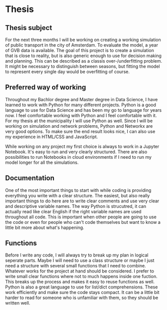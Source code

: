 # Thesis

## Thesis subject
For the next three months I will be working on creating a working simulation of public transport in the city of Amsterdam. To evaluate the model, a year of GVB data is available. The goal of this project is to create a simulation that is close to reality, but is also generic enough to use for decision making and planning. This can be described as a classis over-/underfitting problem. It might be necessary to distinguish between seasons, but fitting the model to represent every single day would be overfitting of course. 

## Preferred way of working
Throughout my Bachlor degree and Master degree in Data Science, I have learned to work with Python for many different projects. Python is a good language to use for Data Science and has been my go to language for years now. I feel comfortable working with Python and I feel comfortable with it. For my thesis at the municipality I will use Python as well. Since I will be working on simulation and network problems, Python and Networkx are very good options. To make sure the end result looks nice, I can also use my experience in HTML/CSS and JavaScript. 

While working on any project my first choice is always to work in a Jupyter Notebook. It's easy to run and very clearly structured. There are also possibilities to run Notebooks in cloud environments if I need to run my model longer for all the simulations. 

## Documentation
One of the most important things to start with while coding is providing everything you write with a clear structure. The easiest, but also really important things to do here are to write clear comments and use very clear and descriptive variable names. The way Python is strucutred, it can actually read like clear English if the right variable names are used throughout all code. This is important when other people are going to use the code or even for people who can't code themselves but want to know a little bit more about what's happening.

## Functions
Before I write any code, I will always try to break up my plan in logical seperate parts. Maybe I will need to use a class structure or maybe I just need a structure with several small functions that I need to combine. Whatever works for the project at hand should be considered. I prefer to write small clear functions where not to much happens inside one fuction. This breaks up the process and makes it easy to reuse functions as well. Python is also a great language to use for list/dict comprehensions. These work efficiently and make sure the code stays compact. It can be a little bit harder to read for someone who is unfamiliar with them, so they should be written well. 
